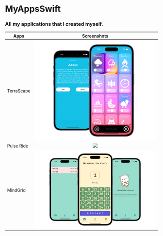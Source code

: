 # MyAppsSwift

### All my applications that I created myself.


| Apps                          | Screenshots                                        |        
| ------------------------------| :---------------:                                  |
| TerraScape                    | <img src="Screenshots/TerraScape.png" width="700"/>|                               
| Pulse Ride                    | <img src="Screenshots/PulseRide.png" width="700"/> |                            
| MindGrid                      | <img src="Screenshots/MindGrid4.png" width="700"/> |
